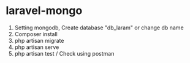 # laravel-mongo

1. Setting mongodb, Create database "db_laram" or change db name
2. Composer install
3. php artisan migrate
4. php artisan serve
5. php artisan test / Check using postman